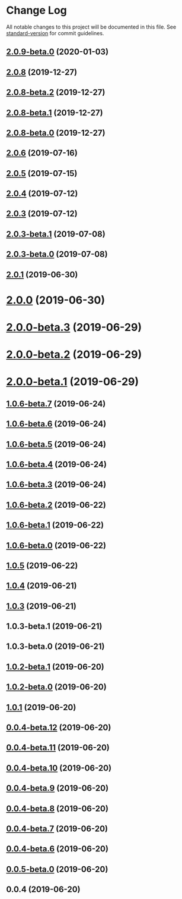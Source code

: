 # Change Log

All notable changes to this project will be documented in this file. See [standard-version](https://github.com/conventional-changelog/standard-version) for commit guidelines.

<a name="2.0.9-beta.0"></a>
## [2.0.9-beta.0](https://github.com/antoniopresto/graphql-clientgen/compare/v2.0.8...v2.0.9-beta.0) (2020-01-03)



<a name="2.0.8"></a>
## [2.0.8](https://github.com/antoniopresto/graphql-clientgen/compare/v2.0.8-beta.2...v2.0.8) (2019-12-27)



<a name="2.0.8-beta.2"></a>
## [2.0.8-beta.2](https://github.com/antoniopresto/graphql-clientgen/compare/v2.0.8-beta.1...v2.0.8-beta.2) (2019-12-27)



<a name="2.0.8-beta.1"></a>
## [2.0.8-beta.1](https://github.com/antoniopresto/graphql-clientgen/compare/v2.0.8-beta.0...v2.0.8-beta.1) (2019-12-27)



<a name="2.0.8-beta.0"></a>
## [2.0.8-beta.0](https://github.com/antoniopresto/graphql-clientgen/compare/v2.0.6...v2.0.8-beta.0) (2019-12-27)



<a name="2.0.6"></a>
## [2.0.6](https://github.com/antoniopresto/graphql-clientgen/compare/v2.0.5...v2.0.6) (2019-07-16)



<a name="2.0.5"></a>
## [2.0.5](https://github.com/antoniopresto/graphql-clientgen/compare/v2.0.4...v2.0.5) (2019-07-15)



<a name="2.0.4"></a>
## [2.0.4](https://github.com/antoniopresto/graphql-clientgen/compare/v2.0.3...v2.0.4) (2019-07-12)



<a name="2.0.3"></a>
## [2.0.3](https://github.com/antoniopresto/graphql-clientgen/compare/v2.0.1...v2.0.3) (2019-07-12)



<a name="2.0.3-beta.1"></a>
## [2.0.3-beta.1](https://github.com/antoniopresto/graphql-clientgen/compare/v2.0.3-beta.0...v2.0.3-beta.1) (2019-07-08)



<a name="2.0.3-beta.0"></a>
## [2.0.3-beta.0](https://github.com/antoniopresto/graphql-clientgen/compare/v2.0.1...v2.0.3-beta.0) (2019-07-08)



<a name="2.0.1"></a>
## [2.0.1](https://github.com/antoniopresto/graphql-clientgen/compare/v2.0.0...v2.0.1) (2019-06-30)



<a name="2.0.0"></a>
# [2.0.0](https://github.com/antoniopresto/graphql-clientgen/compare/v2.0.0-beta.2...v2.0.0) (2019-06-30)



<a name="2.0.0-beta.3"></a>
# [2.0.0-beta.3](https://github.com/antoniopresto/graphql-clientgen/compare/v2.0.0-beta.2...v2.0.0-beta.3) (2019-06-29)



<a name="2.0.0-beta.2"></a>
# [2.0.0-beta.2](https://github.com/antoniopresto/graphql-clientgen/compare/v2.0.0-beta.1...v2.0.0-beta.2) (2019-06-29)



<a name="2.0.0-beta.1"></a>
# [2.0.0-beta.1](https://github.com/antoniopresto/graphql-clientgen/compare/v1.0.6-beta.7...v2.0.0-beta.1) (2019-06-29)



<a name="1.0.6-beta.7"></a>
## [1.0.6-beta.7](https://github.com/antoniopresto/graphql-clientgen/compare/v1.0.6-beta.6...v1.0.6-beta.7) (2019-06-24)



<a name="1.0.6-beta.6"></a>
## [1.0.6-beta.6](https://github.com/antoniopresto/graphql-clientgen/compare/v1.0.6-beta.5...v1.0.6-beta.6) (2019-06-24)



<a name="1.0.6-beta.5"></a>
## [1.0.6-beta.5](https://github.com/antoniopresto/graphql-clientgen/compare/v1.0.6-beta.4...v1.0.6-beta.5) (2019-06-24)



<a name="1.0.6-beta.4"></a>
## [1.0.6-beta.4](https://github.com/antoniopresto/graphql-clientgen/compare/v1.0.6-beta.2...v1.0.6-beta.4) (2019-06-24)



<a name="1.0.6-beta.3"></a>
## [1.0.6-beta.3](https://github.com/antoniopresto/graphql-clientgen/compare/v1.0.6-beta.2...v1.0.6-beta.3) (2019-06-24)



<a name="1.0.6-beta.2"></a>
## [1.0.6-beta.2](https://github.com/antoniopresto/graphql-clientgen/compare/v1.0.6-beta.1...v1.0.6-beta.2) (2019-06-22)



<a name="1.0.6-beta.1"></a>
## [1.0.6-beta.1](https://github.com/antoniopresto/graphql-clientgen/compare/v1.0.6-beta.0...v1.0.6-beta.1) (2019-06-22)



<a name="1.0.6-beta.0"></a>
## [1.0.6-beta.0](https://github.com/antoniopresto/graphql-clientgen/compare/v1.0.5...v1.0.6-beta.0) (2019-06-22)



<a name="1.0.5"></a>
## [1.0.5](https://github.com/antoniopresto/graphql-clientgen/compare/v1.0.3...v1.0.5) (2019-06-22)



<a name="1.0.4"></a>
## [1.0.4](https://github.com/antoniopresto/graphql-clientgen/compare/v1.0.3...v1.0.4) (2019-06-21)



<a name="1.0.3"></a>
## [1.0.3](https://github.com/antoniopresto/graphql-clientgen/compare/v1.0.3-beta.1...v1.0.3) (2019-06-21)



<a name="1.0.3-beta.1"></a>
## 1.0.3-beta.1 (2019-06-21)



<a name="1.0.3-beta.0"></a>
## 1.0.3-beta.0 (2019-06-21)



<a name="1.0.2-beta.1"></a>
## [1.0.2-beta.1](https://github.com/antoniopresto/graphql-clientgen/compare/v1.0.1...v1.0.2-beta.1) (2019-06-20)



<a name="1.0.2-beta.0"></a>
## [1.0.2-beta.0](https://github.com/antoniopresto/graphql-clientgen/compare/v1.0.1...v1.0.2-beta.0) (2019-06-20)



<a name="1.0.1"></a>
## [1.0.1](https://github.com/antoniopresto/graphql-clientgen/compare/v0.0.4-beta.10...v1.0.1) (2019-06-20)



<a name="0.0.4-beta.12"></a>
## [0.0.4-beta.12](https://github.com/antoniopresto/graphql-clientgen/compare/v0.0.4-beta.10...v0.0.4-beta.12) (2019-06-20)



<a name="0.0.4-beta.11"></a>
## [0.0.4-beta.11](https://github.com/antoniopresto/graphql-clientgen/compare/v0.0.4-beta.10...v0.0.4-beta.11) (2019-06-20)



<a name="0.0.4-beta.10"></a>
## [0.0.4-beta.10](https://github.com/antoniopresto/graphql-clientgen/compare/v0.0.4-beta.9...v0.0.4-beta.10) (2019-06-20)



<a name="0.0.4-beta.9"></a>
## [0.0.4-beta.9](https://github.com/antoniopresto/graphql-clientgen/compare/v0.0.4...v0.0.4-beta.9) (2019-06-20)



<a name="0.0.4-beta.8"></a>
## [0.0.4-beta.8](https://github.com/antoniopresto/graphql-clientgen/compare/v0.0.4...v0.0.4-beta.8) (2019-06-20)



<a name="0.0.4-beta.7"></a>
## [0.0.4-beta.7](https://github.com/antoniopresto/graphql-clientgen/compare/v0.0.4...v0.0.4-beta.7) (2019-06-20)



<a name="0.0.4-beta.6"></a>
## [0.0.4-beta.6](https://github.com/antoniopresto/graphql-clientgen/compare/v0.0.4...v0.0.4-beta.6) (2019-06-20)



<a name="0.0.5-beta.0"></a>
## [0.0.5-beta.0](https://github.com/antoniopresto/graphql-clientgen/compare/v0.0.4...v0.0.5-beta.0) (2019-06-20)



<a name="0.0.4"></a>
## 0.0.4 (2019-06-20)
